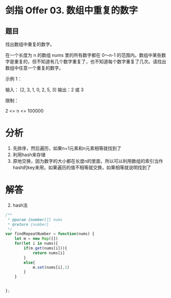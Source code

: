 # 剑指 Offer 03. 数组中重复的数字
## 题目


找出数组中重复的数字。


在一个长度为 n 的数组 nums 里的所有数字都在 0～n-1 的范围内。数组中某些数字是重复的，但不知道有几个数字重复了，也不知道每个数字重复了几次。请找出数组中任意一个重复的数字。

示例 1：

输入：
[2, 3, 1, 0, 2, 5, 3]
输出：2 或 3 
 

限制：

2 <= n <= 100000


# 分析
1. 先排序，然后遍历，如果n+1元素和n元素相等就找到了
2. 利用hash来存储
3. 原地交换，因为数字的大小都在长度n的里面，所以可以利用数组的索引当作hash的key来用，如果遍历的值不相等就交换，如果相等就说明找到了

# 解答
2. hash法
```javascript
/**
 * @param {number[]} nums
 * @return {number}
 */
var findRepeatNumber = function(nums) {
    let m = new Map([])
    for(let i in nums){
        if(m.get(nums[i])){
            return nums[i]
        }
        else{
            m.set(nums[i],1)
        }
    }
   

};
```